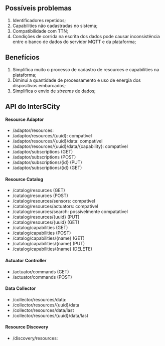## Possíveis problemas

1. Identificadores repetidos;
2. Capabilities não cadastradas no sistema;
3. Compatibilidade com TTN;
4. Condições de corrida na escrita dos dados pode causar inconsistência entre o banco de dados do servidor MQTT e da plataforma;

## Benefícios

1. Simplifica muito o processo de cadastro de resources e capabilities na plataforma;
2. Diminui a quantidade de processamento e uso de energia dos dispositivos embarcados;
3. Simplifica o envio de _streams_ de dados;

## API do InterSCity

#### Resource Adaptor
* /adaptor/resources: 
* /adaptor/resources/{uuid}: compatível
* /adaptor/resources/{uuid}/data: compatível
* /adaptor/resources/{uuid}/data/{capability}: compatível
* /adaptor/subscriptions (GET)
* /adaptor/subscriptions (POST)
* /adaptor/subscriptions/{id} (PUT)
* /adaptor/subscriptions/{id} (GET)
  
#### Resource Catalog
* /catalog/resources (GET)
* /catalog/resources (POST)
* /catalog/resources/sensors: compatível
* /catalog/resources/actuators: compatível
* /catalog/resources/search: possivelmente compatatível
* /catalog/resources/{uuid} (PUT)
* /catalog/resources/{uuid} (GET)
* /catalog/capabilities (GET)
* /catalog/capabilities (POST)
* /catalog/capabilities/{name} (GET)
* /catalog/capabilities/{name} (PUT)
* /catalog/capabilities/{name} (DELETE)

#### Actuator Controller
* /actuator/commands (GET)
* /actuator/commands (POST)

#### Data Collector
* /collector/resources/data:
* /collector/resources/{uuid}/data
* /collector/resources/data/last
* /collector/resources/{uuid}/data/last

#### Resource Discovery
* /discovery/resources:



